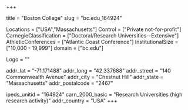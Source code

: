 
+++

title = "Boston College"
slug = "bc.edu_164924"

Locations = ["USA","Massachusetts"]
Control = ["Private not-for-profit"]
CarnegieClassification = ["Doctoral/Research Universities--Extensive"]
AthleticConferences = ["Atlantic Coast Conference"]
InstitutionalSize = ["10,000 - 19,999"]
domain = ["bc.edu"]

Logo = ""

addr_lat = "-71.171488"
addr_long = "42.337688"
addr_street = "140 Commonwealth Avenue"
addr_city = "Chestnut Hill"
addr_state = "Massachusetts"
addr_postalcode = "2467"

ipeds_unitid = "164924"
carn_2000_basic = "Research Universities (high research activity)"
addr_country = "USA"
+++
    
